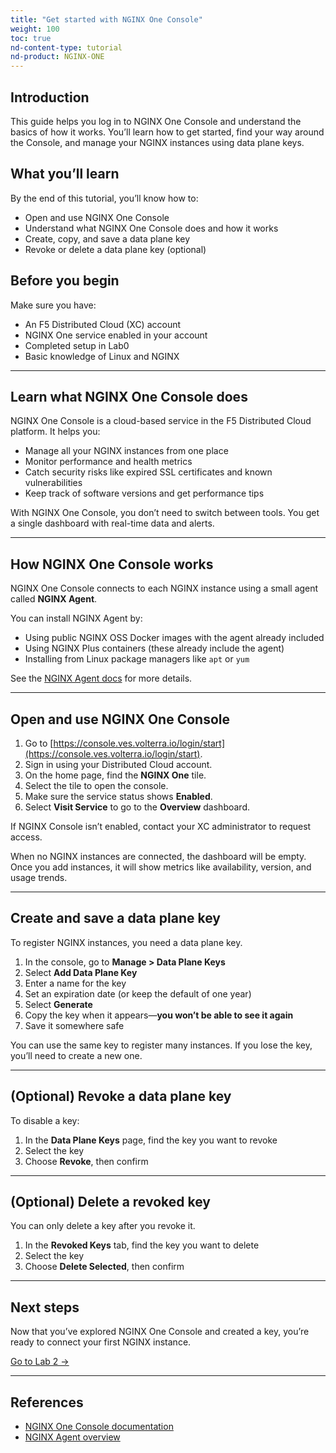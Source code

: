 ```yaml
---
title: "Get started with NGINX One Console"
weight: 100
toc: true
nd-content-type: tutorial
nd-product: NGINX-ONE
---
```


## Introduction

This guide helps you log in to NGINX One Console and understand the basics of how it works. You’ll learn how to get started, find your way around the Console, and manage your NGINX instances using data plane keys.

## What you’ll learn

By the end of this tutorial, you’ll know how to:

- Open and use NGINX One Console
- Understand what NGINX One Console does and how it works
- Create, copy, and save a data plane key
- Revoke or delete a data plane key (optional)

## Before you begin

Make sure you have:

- An F5 Distributed Cloud (XC) account
- NGINX One service enabled in your account
- Completed setup in Lab0
- Basic knowledge of Linux and NGINX

---

## Learn what NGINX One Console does

NGINX One Console is a cloud-based service in the F5 Distributed Cloud platform. It helps you:

- Manage all your NGINX instances from one place
- Monitor performance and health metrics
- Catch security risks like expired SSL certificates and known vulnerabilities
- Keep track of software versions and get performance tips

With NGINX One Console, you don’t need to switch between tools. You get a single dashboard with real-time data and alerts.

---

## How NGINX One Console works

NGINX One Console connects to each NGINX instance using a small agent called **NGINX Agent**.

You can install NGINX Agent by:

- Using public NGINX OSS Docker images with the agent already included
- Using NGINX Plus containers (these already include the agent)
- Installing from Linux package managers like `apt` or `yum`

See the [NGINX Agent docs](https://docs.nginx.com/nginx-agent/overview/) for more details.

---

## Open and use NGINX One Console

1. Go to [https://console.ves.volterra.io/login/start](https://console.ves.volterra.io/login/start).
2. Sign in using your Distributed Cloud account.
3. On the home page, find the **NGINX One** tile.
4. Select the tile to open the console.
5. Make sure the service status shows **Enabled**.
6. Select **Visit Service** to go to the **Overview** dashboard.

If NGINX Console isn’t enabled, contact your XC administrator to request access.

When no NGINX instances are connected, the dashboard will be empty. Once you add instances, it will show metrics like availability, version, and usage trends.

---

## Create and save a data plane key

To register NGINX instances, you need a data plane key.

1. In the console, go to **Manage > Data Plane Keys**
2. Select **Add Data Plane Key**
3. Enter a name for the key
4. Set an expiration date (or keep the default of one year)
5. Select **Generate**
6. Copy the key when it appears—**you won’t be able to see it again**
7. Save it somewhere safe

You can use the same key to register many instances. If you lose the key, you’ll need to create a new one.

---

## (Optional) Revoke a data plane key

To disable a key:

1. In the **Data Plane Keys** page, find the key you want to revoke
2. Select the key
3. Choose **Revoke**, then confirm

---

## (Optional) Delete a revoked key

You can only delete a key after you revoke it.

1. In the **Revoked Keys** tab, find the key you want to delete
2. Select the key
3. Choose **Delete Selected**, then confirm

---

## Next steps

Now that you’ve explored NGINX One Console and created a key, you’re ready to connect your first NGINX instance.

[Go to Lab 2 →](../lab2/readme.md)

---

## References

- [NGINX One Console documentation](https://docs.nginx.com/nginx-one/)
- [NGINX Agent overview](https://docs.nginx.com/nginx-agent/overview/)